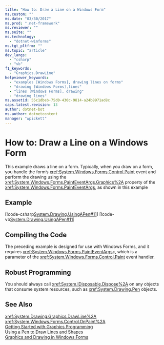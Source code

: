 ```yaml
---
title: "How to: Draw a Line on a Windows Form"
ms.custom: ""
ms.date: "03/30/2017"
ms.prod: ".net-framework"
ms.reviewer: ""
ms.suite: ""
ms.technology: 
  - "dotnet-winforms"
ms.tgt_pltfrm: ""
ms.topic: "article"
dev_langs: 
  - "csharp"
  - "vb"
f1_keywords: 
  - "Graphics.DrawLine"
helpviewer_keywords: 
  - "examples [Windows Forms], drawing lines on forms"
  - "drawing [Windows Forms],lines"
  - "lines [Windows Forms], drawing"
  - "drawing lines"
ms.assetid: 55c1dbeb-75d0-430c-9814-a24b8971ad8c
caps.latest.revision: 13
author: dotnet-bot
ms.author: dotnetcontent
manager: "wpickett"
---
```

# How to: Draw a Line on a Windows Form
This example draws a line on a form. Typically, when you draw on a form, you handle the form’s  <xref:System.Windows.Forms.Control.Paint> event and perform the drawing using the <xref:System.Windows.Forms.PaintEventArgs.Graphics%2A> property of the <xref:System.Windows.Forms.PaintEventArgs>, as shown in this example  
  
## Example  
 [!code-csharp[System.Drawing.UsingAPen#11](../../../../samples/snippets/csharp/VS_Snippets_Winforms/System.Drawing.UsingAPen/CS/Class1.cs#11)]
 [!code-vb[System.Drawing.UsingAPen#11](../../../../samples/snippets/visualbasic/VS_Snippets_Winforms/System.Drawing.UsingAPen/VB/Class1.vb#11)]  
  
## Compiling the Code  
 The preceding example is designed for use with Windows Forms, and it requires <xref:System.Windows.Forms.PaintEventArgs>`e`, which is a parameter of the <xref:System.Windows.Forms.Control.Paint> event handler.  
  
## Robust Programming  
 You should always call <xref:System.IDisposable.Dispose%2A> on any objects that consume system resources, such as <xref:System.Drawing.Pen> objects.  
  
## See Also  
 <xref:System.Drawing.Graphics.DrawLine%2A>   
 <xref:System.Windows.Forms.Control.OnPaint%2A>   
 [Getting Started with Graphics Programming](../../../../docs/framework/winforms/advanced/getting-started-with-graphics-programming.md)   
 [Using a Pen to Draw Lines and Shapes](../../../../docs/framework/winforms/advanced/using-a-pen-to-draw-lines-and-shapes.md)   
 [Graphics and Drawing in Windows Forms](../../../../docs/framework/winforms/advanced/graphics-and-drawing-in-windows-forms.md)

